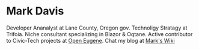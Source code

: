 # Mark Davis
Developer Ananalyst at Lane County, Oregon gov. Technoligy Stratagy at Trifoia. Niche consultant specializing in Blazor & Oqtane. Active contributor to Civic-Tech projects at [Open Eugene](http://openeugene.org).  Chat my blog at [Mark's Wiki](https://www.marks.wiki)
